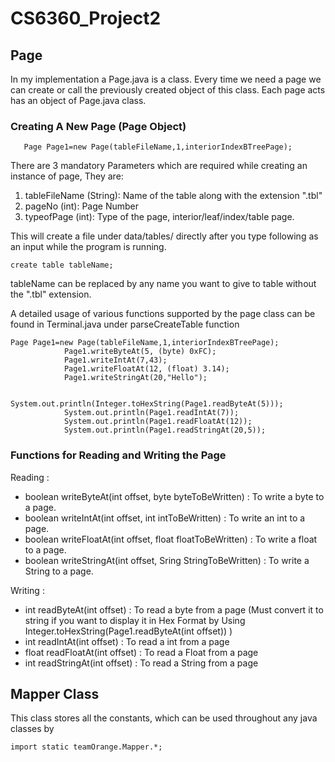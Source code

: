 # CS6360_Project2
## Page

In my implementation a Page.java is a class. Every time we need a page we can create or call the previously created object of this class.
Each page acts has an object of Page.java class. 

### Creating A New Page (Page Object)
```
   Page Page1=new Page(tableFileName,1,interiorIndexBTreePage);
```
There are 3 mandatory Parameters which are required while creating an instance of page,
They are:
1) tableFileName (String): Name of the table along with the extension ".tbl"
2) pageNo (int): Page Number
3) typeofPage (int): Type of the page, interior/leaf/index/table page.

This will create a file under data/tables/ directly after you type following as an input while the program is running.
``` 
create table tableName;
```
tableName can be replaced by any name you want to give to table without the ".tbl" extension.

A detailed usage of various functions supported by the page class can be found in Terminal.java under parseCreateTable function 
```
Page Page1=new Page(tableFileName,1,interiorIndexBTreePage);
            Page1.writeByteAt(5, (byte) 0xFC);
            Page1.writeIntAt(7,43);
            Page1.writeFloatAt(12, (float) 3.14);
            Page1.writeStringAt(20,"Hello");

            System.out.println(Integer.toHexString(Page1.readByteAt(5)));
            System.out.println(Page1.readIntAt(7));
            System.out.println(Page1.readFloatAt(12));
            System.out.println(Page1.readStringAt(20,5));
```

### Functions for Reading and Writing the Page
Reading :
* boolean writeByteAt(int offset, byte byteToBeWritten) : To write a byte to a page.
* boolean writeIntAt(int offset, int intToBeWritten) : To write an int to a page.
* boolean writeFloatAt(int offset, float floatToBeWritten) : To write a float to a page.
* boolean writeStringAt(int offset, Sring StringToBeWritten) : To write a String to a page.

Writing :
* int readByteAt(int offset) : To read a byte from a page (Must convert it to string if you want to display it in Hex Format by Using Integer.toHexString(Page1.readByteAt(int offset)) )
* int readIntAt(int offset) : To read a int from a page
* float readFloatAt(int offset) : To read a Float from a page
* int readStringAt(int offset) : To read a String from a page

## Mapper Class
This class stores all the constants, which can be used throughout any java classes by 
```
import static teamOrange.Mapper.*;
```
